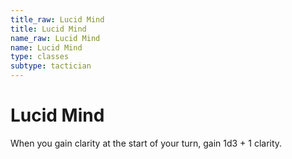 ```yaml
---
title_raw: Lucid Mind
title: Lucid Mind
name_raw: Lucid Mind
name: Lucid Mind
type: classes
subtype: tactician
---
```


# Lucid Mind

When you gain clarity at the start of your turn, gain 1d3 + 1 clarity.
